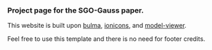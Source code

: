 ### Project page for the SGO-Gauss paper.

This website is built upon [bulma](https://bulma.io/), [ionicons](https://ionic.io/ionicons/), and [model-viewer](https://modelviewer.dev/).

Feel free to use this template and there is no need for footer credits.
